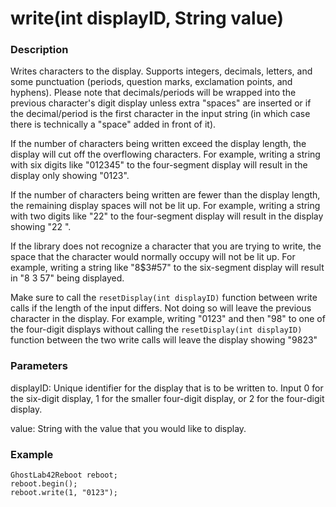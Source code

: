 # write(int displayID, String value)
### Description
Writes characters to the display. Supports integers, decimals, letters, and some punctuation (periods, question marks, exclamation points, and hyphens). Please note that decimals/periods will be wrapped into the previous character's digit display unless extra "spaces" are inserted or if the decimal/period is the first character in the input string (in which case there is technically a "space" added in front of it).

If the number of characters being written exceed the display length, the display will cut off the overflowing characters. For example, writing a string with six digits like "012345" to the four-segment display will result in the display only showing "0123".

If the number of characters being written are fewer than the display length, the remaining display spaces will not be lit up. For example, writing a string with two digits like "22" to the four-segment display will result in the display showing "22  ".

If the library does not recognize a character that you are trying to write, the space that the character would normally occupy will not be lit up. For example, writing a string like "8$3#57" to the six-segment display will result in "8 3 57" being displayed.

Make sure to call the `resetDisplay(int displayID)` function between write calls if the length of the input differs. Not doing so will leave the previous character in the display. For example, writing "0123" and then "98" to one of the four-digit displays without calling the `resetDisplay(int displayID)` function between the two write calls will leave the display showing "9823"

### Parameters
displayID: Unique identifier for the display that is to be written to. Input 0 for the six-digit display, 1 for the smaller four-digit display, or 2 for the four-digit display.

value: String with the value that you would like to display.

### Example
```
GhostLab42Reboot reboot;
reboot.begin();
reboot.write(1, "0123");
```
